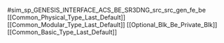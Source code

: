 #sim_sp_GENESIS_INTERFACE_ACS_BE_SR3DNG_src_src_gen_fe_be
[[Common_Physical_Type_Last_Default]]
[[Common_Modular_Type_Last_Default]]
[[Optional_Blk_Be_Private_Blk]]
[[Common_Basic_Type_Last_Default]]
